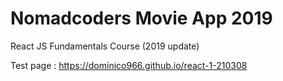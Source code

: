 # Nomadcoders Movie App 2019

React JS Fundamentals Course (2019 update)

Test page : https://dominico966.github.io/react-1-210308
